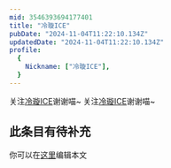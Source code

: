 ```yaml
---
mid: 3546393694177401
title: "冷璇ICE"
pubDate: "2024-11-04T11:22:10.134Z"
updatedDate: "2024-11-04T11:22:10.134Z"
profile:
  {
    Nickname: ["冷璇ICE"],
  }
---
```


关注[冷璇ICE](https://space.bilibili.com/3546393694177401)谢谢喵~ 关注[冷璇ICE](https://space.bilibili.com/3546393694177401)谢谢喵~

## 此条目有待补充
你可以在[这里](https://github.com/Yuhanawa/VTuber.ICU-Content/edit/master/v/冷璇ICE/index.md)编辑本文
